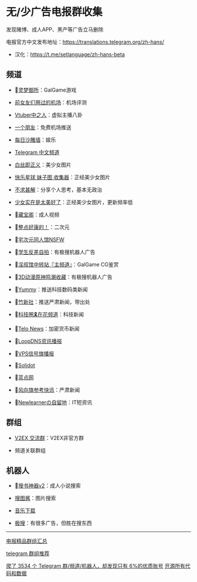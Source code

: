 # 无/少广告电报群收集

发现赌博、成人APP、黑产等广告立马删除

电报官方中文发布地址：https://translations.telegram.org/zh-hans/
 - 汉化：https://t.me/setlanguage/zh-hans-beta

## 频道

- 🔞[灵梦御所](https://t.me/lmys8 "灵梦御所")：GalGame游戏

- [前女友们用过的机场](https://t.me/gebaopiCloud "前女友们用过的机场")：机场评测

- [Vtuber中之人](https://t.me/VTBs_irl "Vtuber中之人")：虚拟主播八卦

- [一个朋友](https://t.me/sxtnbhz "一个朋友")：免费机场推送

- [每日沙雕墙](https://t.me/woshadiao "每日沙雕墙")：娱乐

- [Telegram 中文频道](https://t.me/tgcnz "Telegram 中文频道")

- [白丝即正义](https://t.me/baisi)：美少女图片

- [快乐星球 妹子图 收集器](https://t.me/botmzt)：正经美少女图片

- [不求甚解](https://t.me/fakeye)：分享个人思考，基本无政治

- [少女实在是太美好了](https://t.me/tastegirl)：正经美少女图片，更新频率低

- 🔞[藏宝阁](https://t.me/cangbaogee)：成人视频

- 🔞[整点好康的！](https://t.me/newzdhkd)：二次元

- 🔞[宅次元同人馆NSFW](https://t.me/ciyuanb)

- 🔞[学生反差自拍](https://t.me/cpg66)：有极搜机器人广告

- 🔞[淫叔馆中转站『主频道』](https://t.me/galgameyesHCG)：GalGame CG鉴赏

- 🔞[3D动漫原神鸣潮收藏](https://t.me/zhengjingr18)：有极搜机器人广告

- 📰[Yummy](https://t.me/GodlyNews1 "Yummy")：推送科技数码类新闻

- 📰[竹新社](https://t.me/tnews365 "竹新社")：推送严肃新闻，带出处

- 📰[科技圈🎗在花频道](https://t.me/TestFlightCN)：科技新闻

- 📰[Telo News](https://t.me/telonews_cn)：加密货币新闻

- 📰[LoopDNS资讯播报](https://t.me/DNSPODT)

- 📰[VPS信号旗播报](https://t.me/vps_xhq)

- 📰[Solidot](https://t.me/solidot)

- 📰[蓝点网](https://t.me/landiansub)

- 📰[风向旗参考快讯](https://t.me/xhqcankao)：严肃新闻

- 📰[Newlearnerの自留地](https://t.me/NewlearnerChannel)：IT短资讯

## 群组

- [V2EX 交流群](https://t.me/V2EXPro)：V2EX非官方群

- 频道关联群组

## 机器人

- 🔞[搜书神器v2](https://t.me/sosdbot)：成人小说搜索

- [搜图酱](https://t.me/soutubot)：图片搜索

- [音乐下载](https://t.me/music_v1bot)

- [极搜](https://t.me/jiso)：有很多广告，但胜在搜东西

------------

[电报精品群组汇总](https://v2ex.com/t/1017423)

[telegram 群组推荐](https://www.v2ex.com/t/554691)

[爬了 3534 个 Telegram 群/频道/机器人，却发现只有 6%的优质账号](https://www.v2ex.com/t/951729)
[开源所有代码和数据](https://github.com/jackhawks/rectg)
